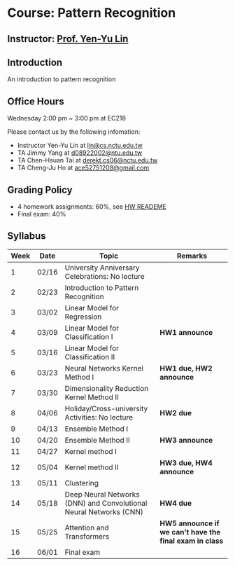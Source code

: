 # Course: Pattern Recognition
## Instructor: [Prof. Yen-Yu Lin](https://www.cs.nctu.edu.tw/members/detail/lin)
## Introduction
An introduction to pattern recognition
## Office Hours
Wednesday 2:00 pm ~ 3:00 pm at EC218

Please contact us by the following infomation:
- Instructor Yen-Yu Lin at lin@cs.nctu.edu.tw
- TA Jimmy Yang at d08922002@ntu.edu.tw
- TA Chen-Hsuan Tai at derekt.cs06@nctu.edu.tw
- TA Cheng-Ju Ho at ace52751208@gmail.com

## Grading Policy
- 4 homework assignments: 60%, see [HW READEME](https://github.com/NCTU-VRDL/CS_DCP3121/blob/master/HW_README.MD)
- Final exam: 40%
 
## Syllabus
| Week |  Date   | Topic                                                                | Remarks                                                    |
| ---- | ------- | ---------------------------------------------------------------------| -----------------------------------------------------------|    
|   1  |  02/16  | University Anniversary Celebrations: No lecture                      |                                                            |
|   2  |  02/23  | Introduction to Pattern Recognition                                  |                                                            |
|   3  |  03/02  | Linear Model for Regression                                          |                                                            |
|   4  |  03/09  | Linear Model for Classification I                                    | **HW1 announce**                                           |                
|   5  |  03/16  | Linear Model for Classification II                                   |                                                            |
|   6  |  03/23  | Neural Networks Kernel Method I                                      | **HW1 due, HW2 announce**                                  |
|   7  |  03/30  | Dimensionality Reduction Kernel Method II                            |                                                            |
|   8  |  04/06  | Holiday/Cross-university Activities: No lecture                      | **HW2 due**                                                 |
|   9  |  04/13  | Ensemble Method I                                                    |                                                            |    
|   10 |  04/20  | Ensemble Method II                                                   | **HW3 announce**                                           |                  
|   11 |  04/27  | Kernel method I                                                      |                                                            |
|   12 |  05/04  | Kernel method II                                                     | **HW3 due, HW4 announce**                                  |                          
|   13 |  05/11  | Clustering                                                           |                                                            |   
|   14 |  05/18  | Deep Neural Networks (DNN) and Convolutional Neural Networks (CNN)   | **HW4 due**                                                | 
|   15 |  05/25  | Attention and Transformers                                           | **HW5 announce if we can't have the final exam in class**  |                                     
|   16 |  06/01  | Final exam                                                           |                                                            |   
